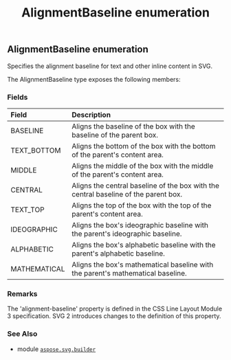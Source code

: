 ﻿---
title: AlignmentBaseline enumeration
second_title: Aspose.SVG for Python via .NET API References
description: 
type: docs
weight: 1200
url: /python-net/aspose.svg.builder/alignmentbaseline/
is_root: false
---

## AlignmentBaseline enumeration

Specifies the alignment baseline for text and other inline content in SVG.



The AlignmentBaseline type exposes the following members:

### Fields
| Field | Description |
| :- | :- |
| BASELINE | Aligns the baseline of the box with the baseline of the parent box. |
| TEXT_BOTTOM | Aligns the bottom of the box with the bottom of the parent's content area. |
| MIDDLE | Aligns the middle of the box with the middle of the parent's content area. |
| CENTRAL | Aligns the central baseline of the box with the central baseline of the parent box. |
| TEXT_TOP | Aligns the top of the box with the top of the parent's content area. |
| IDEOGRAPHIC | Aligns the box's ideographic baseline with the parent's ideographic baseline. |
| ALPHABETIC | Aligns the box's alphabetic baseline with the parent's alphabetic baseline. |
| MATHEMATICAL | Aligns the box's mathematical baseline with the parent's mathematical baseline. |



### Remarks 


The 'alignment-baseline' property is defined in the CSS Line Layout Module 3 specification.
SVG 2 introduces changes to the definition of this property.

### See Also
* module [`aspose.svg.builder`](..)
